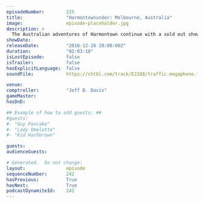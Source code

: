 ```yaml
---
episodeNumber:        225
title:                "Harmontownunder: Melbourne, Australia"
image:                episode-placeholder.jpg
description: >
  The Australian adventures of Harmontown continue with a sold out show in Melbourne, Australia! Watch the video at harmontown.com/live.
showDate:             
releaseDate:          "2016-12-28 20:08:00Z"
duration:             "02:03:18"
isLostEpisode:        false
isTrailer:            false
hasExplicitLanguage:  false
soundFile:            https://chtbl.com/track/E2288/traffic.megaphone.fm/STA1334561981.mp3

venue:                
comptroller:          "Jeff B. Davis"
gameMaster:           
hasDnD:               

## Example of how to add guests: ##
#guests:
#- "Guy Pancake"
#- "Lady Omelette"
#- "Kid Hashbrown"

guests:
audienceGuests:

# Generated.  Do not change:
layout:               episode
sequenceNumber:       242
hasPrevious:          True
hasNext:              True
podcastDynamiteId:    242
---
```


<!-- The episode description will be rendered here -->
<!-- Add your content below here -->

